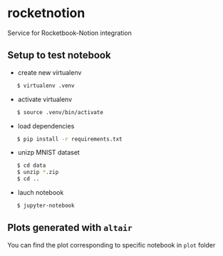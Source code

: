 # rocketnotion
Service for Rocketbook-Notion integration
## Setup to test notebook
* create new virtualenv
```bash
   $ virtualenv .venv
```

* activate virtualenv
```bash
   $ source .venv/bin/activate
```

* load dependencies
```bash
   $ pip install -r requirements.txt
```

* unizp MNIST dataset
```bash
   $ cd data
   $ unzip *.zip
   $ cd ..
```

* lauch notebook
```bash
   $ jupyter-notebook
```
## Plots generated with `altair`
You can find the plot corresponding to specific notebook in `plot` folder
